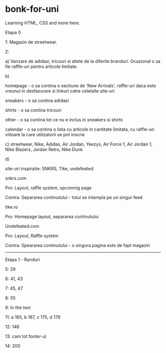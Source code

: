 
# bonk-for-uni

Learning HTML, CSS and more here.

  

Etapa 0

1: Magazin de streetwear.

2:

  

a) Vanzare de adidasi, tricouri si altele de la diferite branduri. Ocazional o sa fie raffle-uri pentru articole limitate.

  

b)

  

homepage - o sa contina o sectiune de 'New Arrivals', raffle-uri daca este vreunul in desfasurare si linkuri catre celelalte site-uri

  

sneakers - o sa contina adidasi

  

shirts - o sa contina tricouri

  

other - o sa contina tot ce nu e inclus in sneakers si shirts

  

calendar - o sa contina o lista cu articole in cantitate limitata, cu raffle-uri viitoare la care utilizatorii se pot inscrie

  

c) streetwear, Nike, Adidas, Air Jordan, Yeezys, Air Force 1, Air Jordan 1, Nike Blazers, Jordan Retro, Nike Dunk

  

d)

  

site-uri inspiratie: SNKRS, Tike, undefeated

  

snkrs.com

  

Pro: Layout, raffle system, upcomnig page

  

Contra: Separarea continutului - totul se intampla pe un singur feed

  

tike.ro

  

Pro: Homepage layout, separarea continutului

  

Undefeated.com

  

Pro: Layout, Raffle system

  

Contra: Speararea continutului - o singura pagina este de fapt magazin

---

Etapa 1 - Randuri

5: 29

6: 41, 43

7: 45, 47

8: 55

9: In the text

11: a 165, b 187, c 175, d 179

12: 146

13: cam tot footer-ul

14: 200
